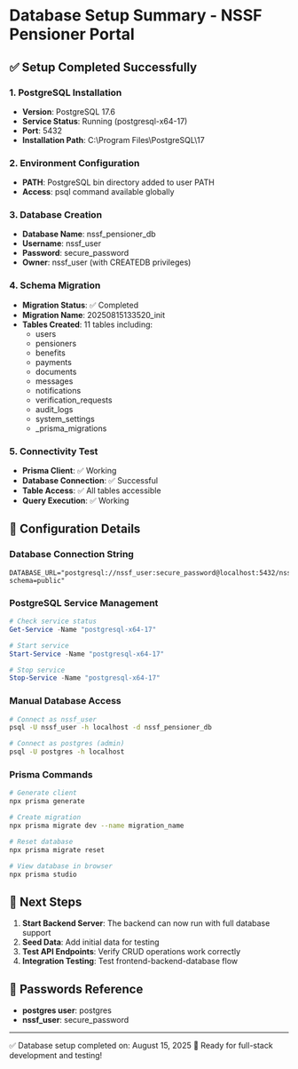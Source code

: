 # Database Setup Summary - NSSF Pensioner Portal

## ✅ Setup Completed Successfully

### 1. PostgreSQL Installation

- **Version**: PostgreSQL 17.6
- **Service Status**: Running (postgresql-x64-17)
- **Port**: 5432
- **Installation Path**: C:\Program Files\PostgreSQL\17

### 2. Environment Configuration

- **PATH**: PostgreSQL bin directory added to user PATH
- **Access**: psql command available globally

### 3. Database Creation

- **Database Name**: nssf_pensioner_db
- **Username**: nssf_user
- **Password**: secure_password
- **Owner**: nssf_user (with CREATEDB privileges)

### 4. Schema Migration

- **Migration Status**: ✅ Completed
- **Migration Name**: 20250815133520_init
- **Tables Created**: 11 tables including:
  - users
  - pensioners
  - benefits
  - payments
  - documents
  - messages
  - notifications
  - verification_requests
  - audit_logs
  - system_settings
  - \_prisma_migrations

### 5. Connectivity Test

- **Prisma Client**: ✅ Working
- **Database Connection**: ✅ Successful
- **Table Access**: ✅ All tables accessible
- **Query Execution**: ✅ Working

## 🔧 Configuration Details

### Database Connection String

```
DATABASE_URL="postgresql://nssf_user:secure_password@localhost:5432/nssf_pensioner_db?schema=public"
```

### PostgreSQL Service Management

```powershell
# Check service status
Get-Service -Name "postgresql-x64-17"

# Start service
Start-Service -Name "postgresql-x64-17"

# Stop service
Stop-Service -Name "postgresql-x64-17"
```

### Manual Database Access

```bash
# Connect as nssf_user
psql -U nssf_user -h localhost -d nssf_pensioner_db

# Connect as postgres (admin)
psql -U postgres -h localhost
```

### Prisma Commands

```bash
# Generate client
npx prisma generate

# Create migration
npx prisma migrate dev --name migration_name

# Reset database
npx prisma migrate reset

# View database in browser
npx prisma studio
```

## 🚀 Next Steps

1. **Start Backend Server**: The backend can now run with full database support
2. **Seed Data**: Add initial data for testing
3. **Test API Endpoints**: Verify CRUD operations work correctly
4. **Integration Testing**: Test frontend-backend-database flow

## 📝 Passwords Reference

- **postgres user**: postgres
- **nssf_user**: secure_password

---

✅ Database setup completed on: August 15, 2025
🎯 Ready for full-stack development and testing!
